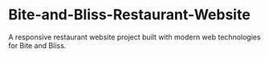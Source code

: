 # Bite-and-Bliss-Restaurant-Website
A responsive restaurant website project built with modern web technologies for Bite and Bliss.
